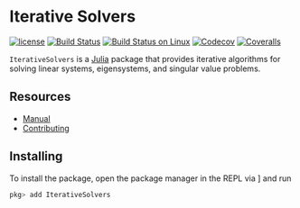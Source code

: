 # Iterative Solvers

[![license](https://img.shields.io/github/license/mashape/apistatus.svg?maxAge=2592000)](https://github.com/JuliaMath/IterativeSolvers.jl/blob/master/LICENSE)
[![Build Status](https://github.com/JuliaMath/IterativeSolvers.jl/workflows/CI/badge.svg)](https://github.com/JuliaMath/IterativeSolvers.jl/actions)
[![Build Status on Linux](https://travis-ci.org/JuliaMath/IterativeSolvers.jl.svg?branch=master)](https://travis-ci.org/JuliaMath/IterativeSolvers.jl)
[![Codecov](http://codecov.io/github/JuliaMath/IterativeSolvers.jl/coverage.svg?branch=master)](http://codecov.io/github/JuliaMath/IterativeSolvers.jl?branch=master)
[![Coveralls](https://coveralls.io/repos/JuliaMath/IterativeSolvers.jl/badge.svg?branch=master&service=github)](https://coveralls.io/github/JuliaMath/IterativeSolvers.jl?branch=master)

`IterativeSolvers` is a [Julia](http://julialang.org) package that provides iterative algorithms for solving linear systems, eigensystems, and singular value problems.

## Resources

- [Manual](https://juliamath.github.io/IterativeSolvers.jl/dev/)
- [Contributing](https://juliamath.github.io/IterativeSolvers.jl/dev/about/CONTRIBUTING/)

## Installing

To install the package, open the package manager in the REPL via ] and run

```julia
pkg> add IterativeSolvers
```
